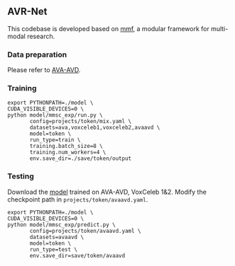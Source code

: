 ## AVR-Net

This codebase is developed based on [mmf](https://github.com/facebookresearch/mmf), a modular framework for multi-modal research.

### Data preparation
Please refer to [AVA-AVD](https://github.com/zcxu-eric/AVA-AVD/tree/main/dataset).

### Training
```
export PYTHONPATH=./model \
CUDA_VISIBLE_DEVICES=0 \
python model/mmsc_exp/run.py \
       config=projects/token/mix.yaml \
       datasets=ava,voxceleb1,voxceleb2,avaavd \
       model=token \
       run_type=train \
       training.batch_size=8 \
       training.num_workers=4 \
       env.save_dir=./save/token/output
```

### Testing
Download the [model](https://drive.google.com/file/d/1JNeYSlU--U8NY7luGWNIc8yQVWlCR7w2/view?usp=sharing) trained on AVA-AVD, VoxCeleb 1&2. Modify the checkpoint path in `projects/token/avaavd.yaml`.
```
export PYTHONPATH=./model \
CUDA_VISIBLE_DEVICES=0 \
python model/mmsc_exp/predict.py \
       config=projects/token/avaavd.yaml \
       datasets=avaavd \
       model=token \
       run_type=test \
       env.save_dir=save/token/avaavd
```
